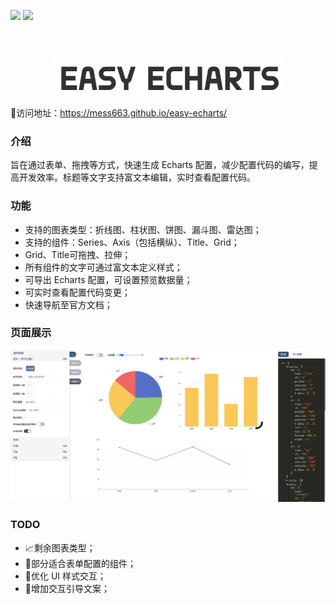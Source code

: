 ![](https://img.shields.io/badge/Version-0.2.0-green.svg)
![](https://img.shields.io/badge/Status-Developing-red.svg)

<h1 style="color: transparent;height: 0;">Easy ECharts</h1>
<p align="center">
    <img src="./src/static/imgs/title.png" />
</p>

🚀访问地址：https://mess663.github.io/easy-echarts/

### 介绍
旨在通过表单、拖拽等方式，快速生成 Echarts 配置，减少配置代码的编写，提高开发效率。标题等文字支持富文本编辑，实时查看配置代码。
### 功能
- 支持的图表类型：折线图、柱状图、饼图、漏斗图、雷达图；
- 支持的组件：Series、Axis（包括横纵）、Title、Grid；
- Grid、Title可拖拽、拉伸；
- 所有组件的文字可通过富文本定义样式；
- 可导出 Echarts 配置，可设置预览数据量；
- 可实时查看配置代码变更；
- 快速导航至官方文档；

### 页面展示
![](./src/static/doc/main.png)

### TODO
- 📈剩余图表类型；
- 🔖部分适合表单配置的组件；
- 🚧优化 UI 样式交互；
- 💬增加交互引导文案；

